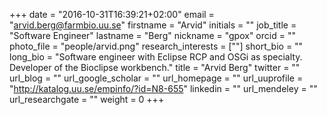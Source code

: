 +++
date = "2016-10-31T16:39:21+02:00"
email = "arvid.berg@farmbio.uu.se"
firstname = "Arvid"
initials = ""
job_title = "Software Engineer"
lastname = "Berg"
nickname = "gpox"
orcid = ""
photo_file = "people/arvid.png"
research_interests = [""]
short_bio = ""
long_bio = "Software engineer with Eclipse RCP and OSGi as specialty. Developer of the Bioclipse workbench."
title = "Arvid Berg"
twitter = ""
url_blog = ""
url_google_scholar = ""
url_homepage = ""
url_uuprofile = "http://katalog.uu.se/empinfo/?id=N8-655"
linkedin = ""
url_mendeley = ""
url_researchgate = ""
weight = 0
+++

